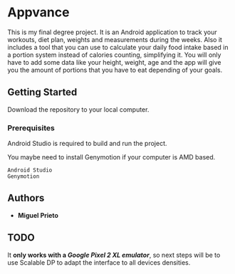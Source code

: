 # Appvance
This is my final degree project. It is an Android application to track your workouts, diet plan, weights and measurements 
during the weeks. 
Also it includes a tool that you can use to calculate your daily food intake based in a portion system instead of 
calories counting, simplifying it.
You will only have to add some data like your height, weight, age and the app will give you the amount of portions that
you have to eat depending of your goals.

## Getting Started

Download the repository to your local computer.

### Prerequisites
Android Studio is required to build and run the project.

You maybe need to install Genymotion if your computer is AMD based.

```
Android Studio
Genymotion
```

## Authors

* **Miguel Prieto**

## TODO
  It **only works with a _Google Pixel 2 XL emulator_**, so next steps will be to use Scalable DP to adapt the interface to all
  devices densities.

